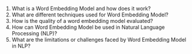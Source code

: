1. What is a Word Embedding Model and how does it work?
2. What are different techniques used for Word Embedding Model?
3. How is the quality of a word embedding model evaluated?
4. How can Word Embedding Model be used in Natural Language Processing (NLP)?
5. What are the limitations or challenges faced by Word Embedding Model in NLP?